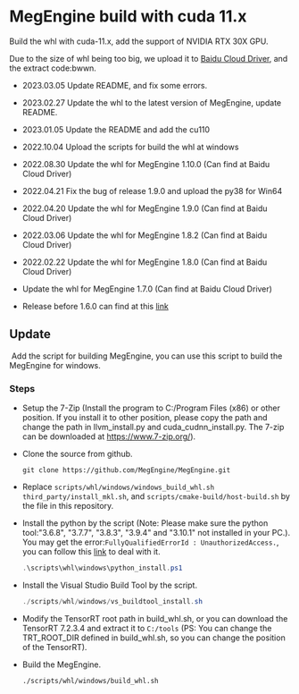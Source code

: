 # MegEngine build with cuda 11.x

Build the whl with cuda-11.x, add the support of NVIDIA RTX 30X GPU.

Due to the size of whl being too big, we upload it to [Baidu Cloud Driver](https://pan.baidu.com/s/1qHkv9slHvVSNvSfbjkXgWg), and the extract code:bwwn.

+ 2023.03.05 Update README, and fix some errors.

+ 2023.02.27 Update the whl to the latest version of MegEngine, update README.

+ 2023.01.05 Update the README and add the cu110

+ 2022.10.04 Upload the scripts for build the whl at windows

+ 2022.08.30 Update the whl for MegEngine 1.10.0 (Can find at Baidu Cloud Driver) 
+ 2022.04.21 Fix the bug of release 1.9.0 and upload the py38 for Win64
+ 2022.04.20 Update the whl for MegEngine 1.9.0 (Can find at Baidu Cloud Driver) 
+ 2022.03.06 Update the whl for MegEngine 1.8.2 (Can find at Baidu Cloud Driver)
+ 2022.02.22 Update the whl for MegEngine 1.8.0 (Can find at Baidu Cloud Driver)
+ Update the whl for MegEngine 1.7.0 (Can find at Baidu Cloud Driver)
+ Release before 1.6.0 can find at this [link](https://github.com/Qsingle/MegEngine_CU11/releases)



## Update

​	 Add the script for building MegEngine, you can use this script to build the MegEngine for windows.

### Steps

+ Setup the 7-Zip (Install the program to C:/Program Files (x86) or other position. If you install it to other position, please copy the path and change the path in llvm_install.py and cuda_cudnn_install.py. The 7-zip can be downloaded at https://www.7-zip.org/).

+ Clone the source from github.

  ```shell
  git clone https://github.com/MegEngine/MegEngine.git
  ```

+ Replace `scripts/whl/windows/windows_build_whl.sh` `third_party/install_mkl.sh`,  and `scripts/cmake-build/host-build.sh` by the file in this repository.

+ Install the python by the script (Note: Please make sure the python tool:"3.6.8", "3.7.7", "3.8.3", "3.9.4" and "3.10.1" not installed in your PC.). You may get the error:`FullyQualifiedErrorId : UnauthorizedAccess.`, you can follow this [link](https://answers.microsoft.com/en-us/windows/forum/all/fullyqualifiederrorid-unauthorizedaccess/a73a564a-9870-42c7-bd5e-7072eb1a3136) to deal with it.

  ```powershell
  .\scripts\whl\windows\python_install.ps1
  ```

+ Install the Visual Studio Build Tool by the script.

  ```powershell
  ./scripts/whl/windows/vs_buildtool_install.sh
  ```
  
+ Modify the TensorRT root path in build_whl.sh, or you can download the TensorRT 7.2.3.4 and extract it to `C:/tools` (PS: You can change the TRT_ROOT_DIR defined in build_whl.sh, so you can change the position of the TensorRT).

+ Build the MegEngine.

  ```shell
  ./scripts/whl/windows/build_whl.sh
  ```

  
